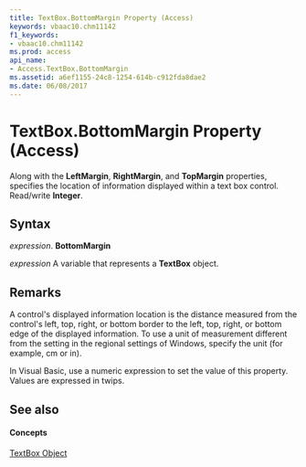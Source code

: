 ```yaml
---
title: TextBox.BottomMargin Property (Access)
keywords: vbaac10.chm11142
f1_keywords:
- vbaac10.chm11142
ms.prod: access
api_name:
- Access.TextBox.BottomMargin
ms.assetid: a6ef1155-24c8-1254-614b-c912fda8dae2
ms.date: 06/08/2017
---
```



# TextBox.BottomMargin Property (Access)

Along with the **LeftMargin**, **RightMargin**, and **TopMargin** properties, specifies the location of information displayed within a text box control. Read/write **Integer**.


## Syntax

 _expression_. **BottomMargin**

 _expression_ A variable that represents a **TextBox** object.


## Remarks

A control's displayed information location is the distance measured from the control's left, top, right, or bottom border to the left, top, right, or bottom edge of the displayed information. To use a unit of measurement different from the setting in the regional settings of Windows, specify the unit (for example, cm or in).

In Visual Basic, use a numeric expression to set the value of this property. Values are expressed in twips.


## See also


#### Concepts


[TextBox Object](textbox-object-access.md)

